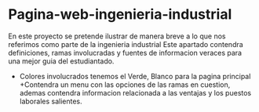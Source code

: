 # Pagina-web-ingenieria-industrial
En este proyecto se pretende ilustrar de manera breve a lo que nos referimos como parte de la ingenieria industrial
Este apartado contendra definiciones, ramas involucradas y fuentes de informacion veraces para una mejor guia del estudiantado.
* Colores involucrados tenemos el Verde, Blanco para la pagina principal
  +Contendra un menu con las opciones de las ramas en cuestion, ademas contendra informacion relacionada a las ventajas y los puestos laborales salientes.
